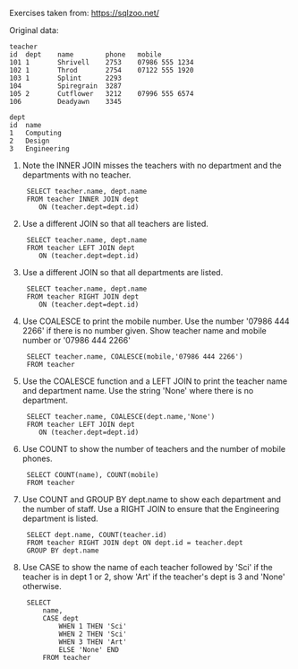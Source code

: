Exercises taken from: https://sqlzoo.net/

Original data:

```
teacher
id	dept    name	    phone	mobile
101	1	    Shrivell	2753	07986 555 1234
102	1	    Throd	    2754	07122 555 1920
103	1	    Splint	    2293	
104		    Spiregrain	3287	
105	2	    Cutflower	3212	07996 555 6574
106		    Deadyawn	3345	
```


```
dept
id	name
1	Computing
2	Design
3	Engineering
```

1. Note the INNER JOIN misses the teachers with no department and the departments with no teacher.

        SELECT teacher.name, dept.name
        FROM teacher INNER JOIN dept
           ON (teacher.dept=dept.id)

2. Use a different JOIN so that all teachers are listed.

        SELECT teacher.name, dept.name
        FROM teacher LEFT JOIN dept
           ON (teacher.dept=dept.id)

3. Use a different JOIN so that all departments are listed.
        
        SELECT teacher.name, dept.name
        FROM teacher RIGHT JOIN dept
           ON (teacher.dept=dept.id)

4. Use COALESCE to print the mobile number. Use the number '07986 444 2266' if there is no number given. Show teacher name and mobile number or '07986 444 2266'

        SELECT teacher.name, COALESCE(mobile,'07986 444 2266')
        FROM teacher

5. Use the COALESCE function and a LEFT JOIN to print the teacher name and department name. Use the string 'None' where there is no department.

        SELECT teacher.name, COALESCE(dept.name,'None')
        FROM teacher LEFT JOIN dept
           ON (teacher.dept=dept.id)

6. Use COUNT to show the number of teachers and the number of mobile phones.

        SELECT COUNT(name), COUNT(mobile)
        FROM teacher

7. Use COUNT and GROUP BY dept.name to show each department and the number of staff. Use a RIGHT JOIN to ensure that the Engineering department is listed.

        SELECT dept.name, COUNT(teacher.id)
        FROM teacher RIGHT JOIN dept ON dept.id = teacher.dept
        GROUP BY dept.name

8. Use CASE to show the name of each teacher followed by 'Sci' if the teacher is in dept 1 or 2, show 'Art' if the teacher's dept is 3 and 'None' otherwise.

        SELECT 
            name, 
            CASE dept 
                WHEN 1 THEN 'Sci' 
                WHEN 2 THEN 'Sci' 
                WHEN 3 THEN 'Art' 
                ELSE 'None' END 
            FROM teacher 
